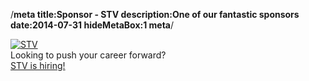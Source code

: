 /**meta
title:Sponsor - STV
description:One of our fantastic sponsors
date:2014-07-31
hideMetaBox:1
meta**/

[![STV](/skin/shared/images/stv-logo-small.png)][1]  
Looking to push your career forward?  
[STV is hiring!][1]

[1]: http://www.stvplc.tv/careers-content/product-development